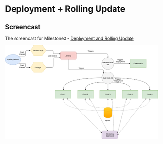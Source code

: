 # Deployment + Rolling Update

## Screencast
The screencast for Milestone3 - [ Deployment and Rolling Update ](https://github.ncsu.edu/asaxena3/CSC519-Project/tree/Milestone3)

![](../tutorial-material/Pipeline.png)
